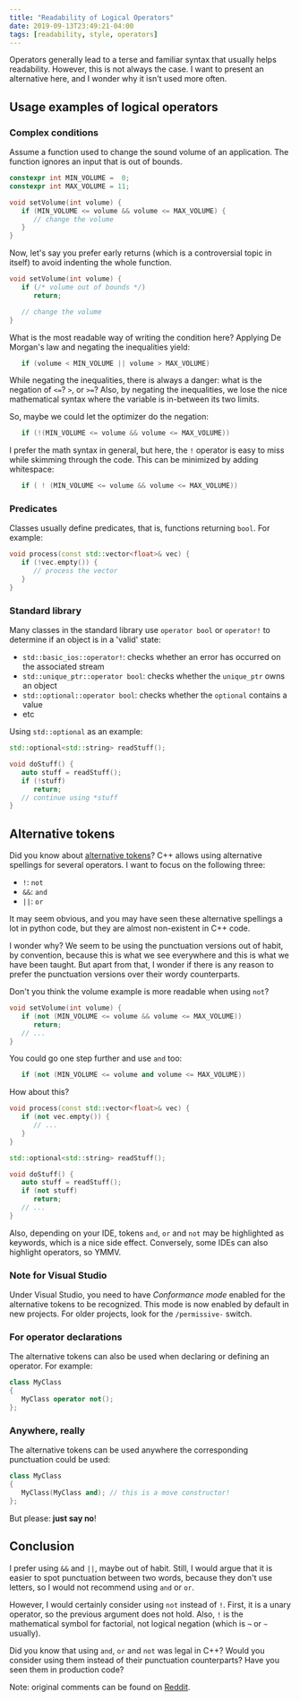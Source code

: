 ```yaml
---
title: "Readability of Logical Operators"
date: 2019-09-13T23:49:21-04:00
tags: [readability, style, operators]
---
```


Operators generally lead to a terse and familiar syntax that usually helps readability. However, this is not always the case. I want to present an alternative here, and I wonder why it isn't used more often.

<!--more-->

## Usage examples of logical operators

### Complex conditions

Assume a function used to change the sound volume of an application. The function ignores an input that is out of bounds.

```cpp
constexpr int MIN_VOLUME =  0;
constexpr int MAX_VOLUME = 11;

void setVolume(int volume) {
   if (MIN_VOLUME <= volume && volume <= MAX_VOLUME) {
      // change the volume
   }
}
```

Now, let's say you prefer early returns (which is a controversial topic in itself) to avoid indenting the whole function.

```cpp
void setVolume(int volume) {
   if (/* volume out of bounds */)
      return;

   // change the volume
}
```

What is the most readable way of writing the condition here? Applying De Morgan's law and negating the inequalities yield:

```cpp
   if (volume < MIN_VOLUME || volume > MAX_VOLUME)
```

While negating the inequalities, there is always a danger: what is the negation of `<=`? `>`, or `>=`? Also, by negating the inequalities, we lose the nice mathematical syntax where the variable is in-between its two limits.

So, maybe we could let the optimizer do the negation:

```cpp
   if (!(MIN_VOLUME <= volume && volume <= MAX_VOLUME))
```

I prefer the math syntax in general, but here, the `!` operator is easy to miss while skimming through the code. This can be minimized by adding whitespace:

```cpp
   if ( ! (MIN_VOLUME <= volume && volume <= MAX_VOLUME))
```

### Predicates

Classes usually define predicates, that is, functions returning `bool`. For example:

```cpp
void process(const std::vector<float>& vec) {
   if (!vec.empty()) {
      // process the vector
   }
}
```

### Standard library

Many classes in the standard library use `operator bool` or `operator!` to determine if an object is in a 'valid' state:

- `std::basic_ios::operator!`: checks whether an error has occurred on the associated stream
- `std::unique_ptr::operator bool`: checks whether the `unique_ptr` owns an object
- `std::optional::operator bool`: checks whether the `optional` contains a value
- etc

Using `std::optional` as an example:

```cpp
std::optional<std::string> readStuff();

void doStuff() {
   auto stuff = readStuff();
   if (!stuff)
      return;
   // continue using *stuff
}
```

## Alternative tokens

Did you know about [alternative tokens](https://en.cppreference.com/w/cpp/language/operator_alternative)? C++ allows using alternative spellings for several operators. I want to focus on the following three:

- `!`: `not`
- `&&`: `and`
- `||`: `or`

It may seem obvious, and you may have seen these alternative spellings a lot in python code, but they are almost non-existent in C++ code.

I wonder why? We seem to be using the punctuation versions out of habit, by convention, because this is what we see everywhere and this is what we have been taught. But apart from that, I wonder if there is any reason to prefer the punctuation versions over their wordy counterparts.

Don't you think the volume example is more readable when using `not`?

```cpp
void setVolume(int volume) {
   if (not (MIN_VOLUME <= volume && volume <= MAX_VOLUME))
      return;
   // ...
}
```

You could go one step further and use `and` too:

```cpp
   if (not (MIN_VOLUME <= volume and volume <= MAX_VOLUME))
```

How about this?

```cpp
void process(const std::vector<float>& vec) {
   if (not vec.empty()) {
      // ...
   }
}
```

```cpp
std::optional<std::string> readStuff();

void doStuff() {
   auto stuff = readStuff();
   if (not stuff)
      return;
   // ...
}
```

Also, depending on your IDE, tokens `and`, `or` and `not` may be highlighted as keywords, which is a nice side effect. Conversely, some IDEs can also highlight operators, so YMMV.

### Note for Visual Studio

Under Visual Studio, you need to have *Conformance mode* enabled for the alternative tokens to be recognized. This mode is now enabled by default in new projects. For older projects, look for the `/permissive-` switch.

### For operator declarations

The alternative tokens can also be used when declaring or defining an operator. For example:

```cpp
class MyClass
{
   MyClass operator not();
};
```

### Anywhere, really

The alternative tokens can be used anywhere the corresponding punctuation could be used:

```cpp
class MyClass
{
   MyClass(MyClass and); // this is a move constructor!
};
```

But please: **just say no**!

## Conclusion

I prefer using `&&` and `||`, maybe out of habit. Still, I would argue that it is easier to spot punctuation between two words, because they don't use letters, so I would not recommend using `and` or `or`.

However, I would certainly consider using `not` instead of `!`. First, it is a unary operator, so the previous argument does not hold. Also, `!` is the mathematical symbol for factorial, not logical negation (which is `¬` or `~` usually).

Did you know that using `and`, `or` and `not` was legal in C++? Would you consider using them instead of their punctuation counterparts? Have you seen them in production code?

Note: original comments can be found on [Reddit](https://www.reddit.com/r/cpp/comments/d8183w/readability_of_logical_operators/).
